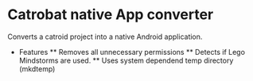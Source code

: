 Catrobat native App converter
======

Converts a catroid project into a native Android application.

* Features
** Removes all unnecessary permissions
** Detects if Lego Mindstorms are used.
** Uses system dependend temp directory (mkdtemp)
